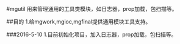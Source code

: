 #mgutil
用来管理通用的工具类模块，如日志器，prop加载，包扫描等。

##目的
1.给mgwork,mgioc,mgfinal提供通用模块工具支持。<br/>

###2016-5-10
1.目前初始化项目，加入日志器，prop加载，包扫描等。
